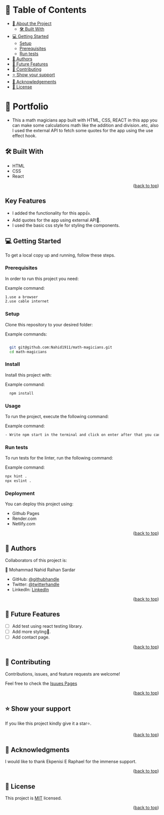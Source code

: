 <a name="readme-top"></a>

<!-- TABLE OF CONTENTS -->

# 📗 Table of Contents

- [📖 About the Project](#about-project)
  - [🛠 Built With](#built-with)
- [💻 Getting Started](#getting-started)
  - [Setup](#setup)
  - [Prerequisites](#prerequisites)
  - [Run tests](#run-tests)
- [👥 Authors](#authors)
- [🔭 Future Features](#future-features)
- [🤝 Contributing](#contributing)
- [⭐️ Show your support](#support)
- [🙏 Acknowledgements](#acknowledgements)
- [📝 License](#license)

<!-- PROJECT DESCRIPTION -->

# 📖 Portfolio <a name="about-project"></a>

- This a math magicians app built with HTML, CSS, REACT in this app you can make some calculations math like the addition and division..etc, also I used the external API to fetch some quotes for the app using the use effect hook.

## 🛠 Built With <a name="built-with"></a>

- HTML
- CSS
- React

<p align="right">(<a href="#readme-top">back to top</a>)</p>

## Key Features

- I added the functionality for this app👍.
- Add quotes for the app using external API💯.
- I used the basic css style for styling the components.

<!-- GETTING STARTED -->

## 💻 Getting Started <a name="getting-started"></a>

To get a local copy up and running, follow these steps.

### Prerequisites

In order to run this project you need:

Example command:

```sh
1.use a browser
2.use cable internet
```

### Setup

Clone this repository to your desired folder:

Example commands:

```sh

  git git@github.com:Nahid1911/math-magicians.git
  cd math-magicians


```

### Install

Install this project with:

Example command:

```sh
  npm install
```

### Usage

To run the project, execute the following command:

Example command:

```sh
- Write npm start in the terminal and click on enter after that you can see the app in the browser.
```

### Run tests

To run tests for the linter, run the following command:

Example command:

```sh
npx hint .
npx eslint .
```

### Deployment

You can deploy this project using:

- Github Pages
- Render.com
- Netlify.com

<p align="right">(<a href="#readme-top">back to top</a>)</p>

## 👥 Authors <a name="authors"></a>

Collaborators of this project is:

👤 Mohammad Nahid Raihan Sardar

- GitHub: [@githubhandle](https://github.com/Nahid1911)
- Twitter: [@twitterhandle](https://twitter.com/Nahid1911)
- LinkedIn: [LinkedIn](https://www.linkedin.com/in/nahidraihan/)
<p align="right">(<a href="#readme-top">back to top</a>)</p>

<!-- FUTURE FEATURES -->

## 🔭 Future Features <a name="future-features"></a>

- [ ] Add test using react testing library.
- [ ] Add more styling💯.
- [ ] Add contact page.

<p align="right">(<a href="#readme-top">back to top</a>)</p>

<!-- CONTRIBUTING -->

## 🤝 Contributing <a name="contributing"></a>

Contributions, issues, and feature requests are welcome!

Feel free to check the [Isuues Pages](https://github.com/Nahid1911/math-magicians/issues)

<p align="right">(<a href="#readme-top">back to top</a>)</p>

<!-- SUPPORT -->

## ⭐️ Show your support <a name="support"></a>

If you like this project kindly give it a star⭐️.

<p align="right">(<a href="#readme-top">back to top</a>)</p>

<!-- ACKNOWLEDGEMENTS -->

## 🙏 Acknowledgments <a name="acknowledgements"></a>

I would like to thank Ekpenisi E Raphael for the immense support.

<p align="right">(<a href="#readme-top">back to top</a>)</p>

<!-- LICENSE -->

## 📝 License <a name="license"></a>

This project is [MIT](https://github.com/Nahid1911/math-magicians/blob/fetchDataFromAPI/LICENSE.md) licensed.

<p align="right">(<a href="#readme-top">back to top</a>)</p>
